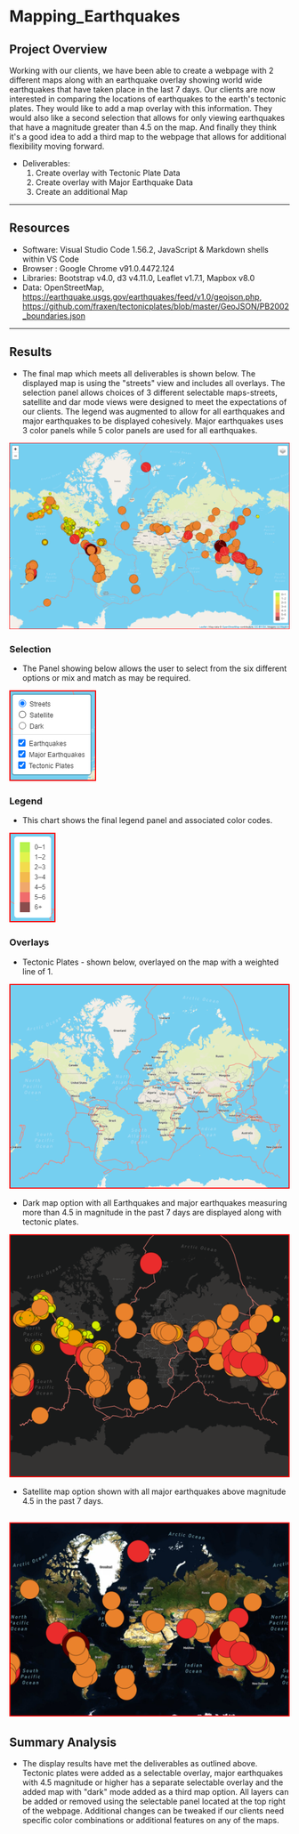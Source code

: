 # Mapping_Earthquakes


## Project Overview

Working with our clients, we have been able to create a webpage with 2 different maps along with an earthquake overlay showing world wide earthquakes that have taken place in the last 7 days. Our clients are now interested in comparing the locations of earthquakes to the earth's tectonic plates. They would like to add a map overlay with this information. They would also like a second selection that allows for only viewing earthquakes that have a magnitude greater than 4.5 on the map. And finally they think it's a good idea to add a third map to the webpage that allows for additional flexibility moving forward.

- Deliverables:
  1. Create overlay with Tectonic Plate Data
  2. Create overlay with Major Earthquake Data
  3. Create an additional Map
------------------------------------------------------------------------------------------------------------

## Resources
- Software: Visual Studio Code 1.56.2, JavaScript & Markdown shells within VS Code
- Browser : Google Chrome v91.0.4472.124 
- Libraries: Bootstrap v4.0, d3 v4.11.0, Leaflet v1.7.1, Mapbox v8.0
- Data: OpenStreetMap, https://earthquake.usgs.gov/earthquakes/feed/v1.0/geojson.php, https://github.com/fraxen/tectonicplates/blob/master/GeoJSON/PB2002_boundaries.json
------------------------------------------------------------------------------------------------------------

## Results

- The final map which meets all deliverables is shown below. The displayed map is using the "streets" view and includes all overlays. The selection panel allows choices of 3 different selectable maps-streets, satellite and dar mode views were designed to meet the expectations of our clients. The legend was augmented to allow for all earthquakes and major earthquakes to be displayed cohesively. Major earthquakes uses 3 color panels while 5 color panels are used for all earthquakes.

![Website](/Earthquake_Challenge/static/images/map.png)


### Selection
- The Panel showing below allows the user to select from the six different options or mix and match as may be required.

![Website](/Earthquake_Challenge/static/images/panel.png)


### Legend
- This chart shows the final legend panel and associated color codes.


![Website](/Earthquake_Challenge/static/images/legend.png)


### Overlays
- Tectonic Plates - shown below, overlayed on the map with a weighted line of 1.

![Website](/Earthquake_Challenge/static/images/tectonicmap.png)

- Dark map option with all Earthquakes and major earthquakes measuring more than 4.5 in magnitude in the past 7 days are displayed along with tectonic plates.


![Website](/Earthquake_Challenge/static/images/darkmap.png)

- Satellite map option shown with all major earthquakes above magnitude 4.5 in the past 7 days.


![Website](/Earthquake_Challenge/static/images/majorEQ.png)
------------------------------------------------------------------------------------------------------------

## Summary Analysis

- The display results have met the deliverables as outlined above. Tectonic plates were added as a selectable overlay, major earthquakes with 4.5 magnitude or higher has a separate selectable overlay and the added map with "dark" mode added as a third map option. All layers can be added or removed using the selectable panel located at the top right of the webpage. Additional changes can be tweaked if our clients need specific color combinations or additional features on any of the maps.